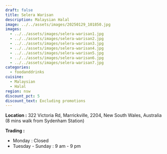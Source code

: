 ```yaml
---
draft: false
title: Selera Warisan
description: Malaysian Halal
image: ../../assets/images/20250129_101850.jpg
images:
  - ../../assets/images/selera-warisan1.jpg
  - ../../assets/images/selera-warisan2.jpg
  - ../../assets/images/selera-warisan3.jpg
  - ../../assets/images/selera-warisan4.jpg
  - ../../assets/images/selera-warisan5.jpg
  - ../../assets/images/selera-warisan6.jpg
  - ../../assets/images/selera-warisan7.jpg
categories:
  - foodanddrinks
cuisine:
  - Malaysian
  - Halal
region: nsw
discount_pct: 5
discount_text: Excluding promotions
---
```


**Location :** 322 Victoria Rd, Marrickville, 2204, New South Wales, Australia\
(8 mins walk from Sydenham Station)

**Trading :**

- Monday : Closed
- Tuesday - Sunday : 9 am - 9 pm
